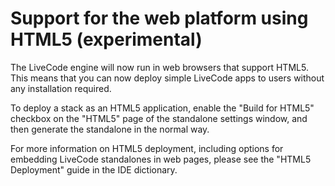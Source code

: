 # Support for the web platform using HTML5 (experimental)

The LiveCode engine will now run in web browsers that support HTML5.  This means that you can now deploy simple LiveCode apps to users without any installation required.

To deploy a stack as an HTML5 application, enable the "Build for HTML5" checkbox on the "HTML5" page of the standalone settings window, and then generate the standalone in the normal way.

For more information on HTML5 deployment, including options for embedding LiveCode standalones in web pages, please see the "HTML5 Deployment" guide in the IDE dictionary.
